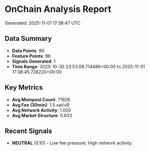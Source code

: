 # OnChain Analysis Report
Generated: 2025-11-01 17:38:47 UTC

## Data Summary
- **Data Points**: 96
- **Feature Points**: 96
- **Signals Generated**: 1
- **Time Range**: 2025-10-30 23:53:08.714486+00:00 to 2025-11-01 17:38:45.728220+00:00

## Key Metrics
- **Avg Mempool Count**: 71926
- **Avg Fee (30min)**: 1.5 sat/vB
- **Avg Network Activity**: 1.000
- **Avg Market Structure**: 0.633

## Recent Signals
- **NEUTRAL** (0.10) - Low fee pressure; High network activity
